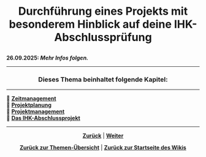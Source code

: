# <p align="center">Durchführung eines Projekts mit besonderem Hinblick auf deine IHK-Abschlussprüfung</p>
<!--
-> alte Unterpunkte müssen noch angepasst / ggf. um weitere Kapitel ergänzt / Reihenfolge überarbeitet werden:

1. Zeitmanagement
2. Projektplanung
    2.1 Projektantrag
3. Projektmanagement
4. Projektphasen
(5. Projektstruktur)
(6. Projektziele)
(7. Projektbudget)
(8. Projektcontrolling)
5. Projektabschluss

-> Einleitung zum Thema
-> Kapitelübersicht in korrektes Format bringen -->

**26.09.2025: _Mehr Infos folgen._**

---

### <p align="center">Dieses Thema beinhaltet folgende Kapitel:</p>

---

🔹 [**Zeitmanagement**](/docs/07-projekte/01-projektarbeit/01-zeitmanagement/README.md)<br>
🔹 [**Projektplanung**](/docs/07-projekte/01-projektarbeit/02-planung/README.md) <br>
🔹 [**Projektmanagement**](/docs/projekte/01-projektarbeit/03-projektmanagement/README.md) <br>
🔹 [**Das IHK-Abschlussprojekt**](/docs/07-projekte/01-projektarbeit/04-abschlussprojekt/README.md) <br>

---

<p align="center">
<a href="/docs/07-projekte/README.md"><strong>Zurück</strong></a> | 
<a href="/docs/07-projekte/01-projektarbeit/01-zeitmanagement/README.md"><strong>Weiter</strong></a>
</p>

<p align="center">
<a href="/docs/07-projekte/README.md/#dieser-themenbereich-beinhaltet-folgende-themen"><strong>Zurück zur Themen-Übersicht</strong></a> | <a href="/docs/00-willkommen/README.md"><strong>Zurück zur Startseite des Wikis</strong></a>
</p>